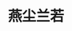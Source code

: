 ---
# Homepage
type: widget_page

# Homepage is headless, other widget pages are not.
headless: true

title: 燕尘兰若

---